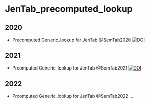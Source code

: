 # JenTab_precomputed_lookup

## 2020
* Precomputed Generic_lookup for JenTab @SemTab2020 [![DOI](https://zenodo.org/badge/318495982.svg)](https://zenodo.org/badge/latestdoi/318495982)

## 2021
* Prcomputed Generic_lookup for JenTab @SemTab2021 [![DOI](https://zenodo.org/badge/DOI/10.5281/zenodo.5584447.svg)](https://doi.org/10.5281/zenodo.5584447)

## 2022
* Prcomputed Generic_lookup for JenTab @SemTab2022 ...

